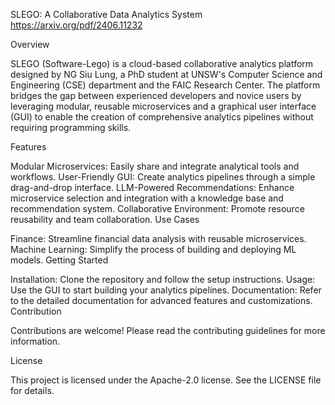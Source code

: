 SLEGO: A Collaborative Data Analytics System
https://arxiv.org/pdf/2406.11232

Overview

SLEGO (Software-Lego) is a cloud-based collaborative analytics platform designed by NG Siu Lung, a PhD student at UNSW's Computer Science and Engineering (CSE) department and the FAIC Research Center. The platform bridges the gap between experienced developers and novice users by leveraging modular, reusable microservices and a graphical user interface (GUI) to enable the creation of comprehensive analytics pipelines without requiring programming skills.

Features

Modular Microservices: Easily share and integrate analytical tools and workflows.
User-Friendly GUI: Create analytics pipelines through a simple drag-and-drop interface.
LLM-Powered Recommendations: Enhance microservice selection and integration with a knowledge base and recommendation system.
Collaborative Environment: Promote resource reusability and team collaboration.
Use Cases

Finance: Streamline financial data analysis with reusable microservices.
Machine Learning: Simplify the process of building and deploying ML models.
Getting Started

Installation: Clone the repository and follow the setup instructions.
Usage: Use the GUI to start building your analytics pipelines.
Documentation: Refer to the detailed documentation for advanced features and customizations.
Contribution

Contributions are welcome! Please read the contributing guidelines for more information.

License

This project is licensed under the Apache-2.0 license. See the LICENSE file for details.
